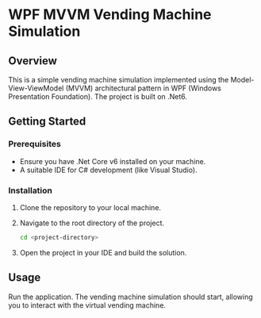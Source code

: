 # WPF MVVM Vending Machine Simulation

## Overview
This is a simple vending machine simulation implemented using the Model-View-ViewModel (MVVM) architectural pattern in WPF (Windows Presentation Foundation). The project is built on .Net6.

## Getting Started

### Prerequisites
- Ensure you have .Net Core v6 installed on your machine.
- A suitable IDE for C# development (like Visual Studio).

### Installation
1. Clone the repository to your local machine.
2. Navigate to the root directory of the project.

    ```bash
    cd <project-directory>
    ```
3. Open the project in your IDE and build the solution.

## Usage
Run the application. The vending machine simulation should start, allowing you to interact with the virtual vending machine.
